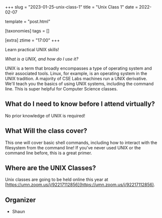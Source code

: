+++
slug = "2023-01-25-unix-class-1"
title = "Unix Class 1"
date = 2022-02-07

template = "post.html"

[taxonomies]
tags = []

[extra]
ztime = "17:00"
+++

Learn practical UNIX skills!

<!-- more -->

*What is a UNIX, and how do I use it?*

UNIX is a term that broadly encompasses a type of operating system and their associated tools. Linux, for example, is an operating system
in the UNIX tradition. A majority of CSE Labs machines run a UNIX derivative. We'll teach you the basics of using UNIX systems, including
the command line. This is super helpful for Computer Science classes.

## What do I need to know before I attend virtually?

No prior knowledge of UNIX is required!

## What Will the class cover?

This one will cover basic shell commands, including how to interact with the filesystem from the command line!
If you've never used UNIX or the command line before, this is a great primer.

## Where are the UNIX Classes?

Unix classes are going to be held online this year at [https://umn.zoom.us/j/92217112856](https://umn.zoom.us/j/92217112856).

## Organizer
* Shaun

